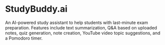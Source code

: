 # StudyBuddy.ai
An AI-powered study assistant to help students with last-minute exam preparation. Features include text summarization, Q&amp;A based on uploaded notes, quiz generation, note creation, YouTube video topic suggestions, and a Pomodoro timer.
